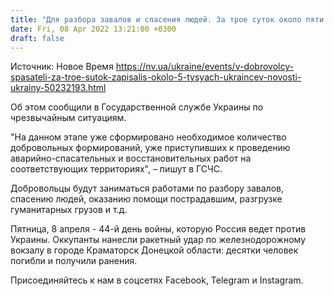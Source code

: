 ```yaml
---
title: "Для разбора завалов и спасения людей. За трое суток около пяти тысяч украинцев зарегистрировались как добровольцы-спасатели — ГСЧС"
date: Fri, 08 Apr 2022 13:21:00 +0300
draft: false
---
```

Источник: Новое Время https://nv.ua/ukraine/events/v-dobrovolcy-spasateli-za-troe-sutok-zapisalis-okolo-5-tysyach-ukraincev-novosti-ukrainy-50232193.html


Об этом сообщили в Государственной службе Украины по чрезвычайным ситуациям.

"На данном этапе уже сформировано необходимое количество добровольных формирований, уже приступивших к проведению аварийно-спасательных и восстановительных работ на соответствующих территориях", – пишут в ГСЧС.

Добровольцы будут заниматься работами по разбору завалов, спасению людей, оказанию помощи пострадавшим, разгрузке гуманитарных грузов и т.д.

Пятница, 8 апреля - 44-й день войны, которую Россия ведет против Украины. Оккупанты нанесли ракетный удар по железнодорожному вокзалу в городе Краматорск Донецкой области: десятки человек погибли и получили ранения.

Присоединяйтесь к нам в соцсетях Facebook, Telegram и Instagram.
